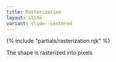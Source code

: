 ```yaml
---
title: Rasterization
layout: slide
variant: slide--centered
---
```

{% include "partials/rasterization.njk" %}

The shape is rasterized into pixels
